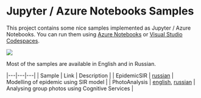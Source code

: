 # Jupyter / Azure Notebooks Samples

This project contains some nice samples implemented as Jupyter / Azure Notebooks. You can run them using [Azure Notebooks](https://notebooks.azure.com/import/gh/CloudAdvocacy/NbSamples) or [Visual Studio Codespaces](http://aka.ms/codespaces).

<a href="https://notebooks.azure.com/import/gh/CloudAdvocacy/NbSamples"><img src="https://notebooks.azure.com/launch.png" /></a>

Most of the samples are available in English and in Russian.

|---|---|---|
| Sample | Link | Description |
| EpidemicSIR | [russian](EpidemicSIR_ru.ipynb) | Modelling of epidemic using SIR model | 
| PhotoAnalysis | [english](PhotoAnalysis.ipynb), [russian](PhotoAnalysis_ru.ipynb) | Analysing group photos using Cognitive Services |
